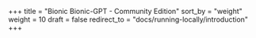 +++
title = "Bionic Bionic-GPT - Community Edition"
sort_by = "weight"
weight = 10
draft = false
redirect_to = "docs/running-locally/introduction"
+++